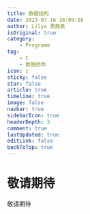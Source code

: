 ```yaml
---
title: 数据结构
date: 2023-07-16 16:09:18
author: Lilya 黑静美
isOriginal: true
category: 
    - Programm
tag:
    - C
    - 数据结构
icon: c
sticky: false
star: false
article: true
timeline: true
image: false
navbar: true
sidebarIcon: true
headerDepth: 3
comment: true
lastUpdated: true
editLink: false
backToTop: true
---
```


# 敬请期待



敬请期待
